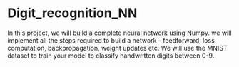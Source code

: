 # Digit_recognition_NN
In this project, we will build a complete neural network using Numpy. we will implement all the steps required to build a network - feedforward, loss computation, backpropagation, weight updates etc. We will use the MNIST dataset to train your model to classify handwritten digits between 0-9.
